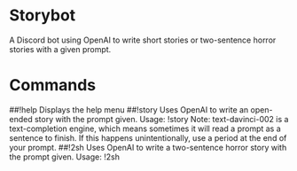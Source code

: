 # Storybot
A Discord bot using OpenAI to write short stories or two-sentence horror stories with a given prompt.

# Commands
##!help
Displays the help menu
##!story
Uses OpenAI to write an open-ended story with the prompt given.
Usage: !story <prompt>
Note: text-davinci-002 is a text-completion engine, which means sometimes it will read a prompt as a sentence to finish.
If this happens unintentionally, use a period at the end of your prompt.
##!2sh
Uses OpenAI to write a two-sentence horror story with the prompt given.
Usage: !2sh <prompt>
